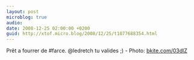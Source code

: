 ```yaml
---
layout: post
microblog: true
audio: 
date: 2008-12-25 02:00:00 +0200
guid: http://xtof.micro.blog/2008/12/25/t1077688354.html
---
```

Prêt a fourrer de #farce. @ledretch tu valides ;) - Photo: [bkite.com/03dlZ](http://bkite.com/03dlZ)

